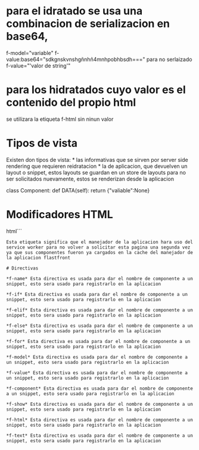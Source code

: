 # para el idratado se usa una combinacion de serializacion en base64,

f-model="variable"
f-value:base64="sdkgnskvnshgñnhñ4mnhpobhbsdh==="
para no serlaizado
f-value="'valor de string'"

# para los hidratados cuyo valor es el contenido del propio html

se utilizara la etiqueta f-html sin ninun valor

# Tipos de vista

Existen don tipos de vista:
	* las informativas que se sirven por server side rendering que requieren reidratacion
	* la de aplicacion, que devuelven un layout o snippet, estos layouts se guardan en un store de layouts para no ser solicitados nuevamente, estos se renderizan desde la aplicacion



class Component:
	def DATA(self):
		return {"valiable":None}


# Modificadores HTML

html```
<meta f-mode="cache" >
```
Esta etiqueta significa que el manejador de la aplicacion hara uso del service worker para no volver a solicitar esta pagina una segunda vez ya que sus componentes fueron ya cargados en la cache del manejador de la aplicacion flastfront

# Directivas

*f-name* Esta directiva es usada para dar el nombre de componente a un snippet, esto sera usado para registrarlo en la aplicacion 

*f-if* Esta directiva es usada para dar el nombre de componente a un snippet, esto sera usado para registrarlo en la aplicacion 

*f-elif* Esta directiva es usada para dar el nombre de componente a un snippet, esto sera usado para registrarlo en la aplicacion 

*f-else* Esta directiva es usada para dar el nombre de componente a un snippet, esto sera usado para registrarlo en la aplicacion 

*f-for* Esta directiva es usada para dar el nombre de componente a un snippet, esto sera usado para registrarlo en la aplicacion 

*f-model* Esta directiva es usada para dar el nombre de componente a un snippet, esto sera usado para registrarlo en la aplicacion 

*f-value* Esta directiva es usada para dar el nombre de componente a un snippet, esto sera usado para registrarlo en la aplicacion 

*f-component* Esta directiva es usada para dar el nombre de componente a un snippet, esto sera usado para registrarlo en la aplicacion 

*f-show* Esta directiva es usada para dar el nombre de componente a un snippet, esto sera usado para registrarlo en la aplicacion 

*f-html* Esta directiva es usada para dar el nombre de componente a un snippet, esto sera usado para registrarlo en la aplicacion 

*f-text* Esta directiva es usada para dar el nombre de componente a un snippet, esto sera usado para registrarlo en la aplicacion 



